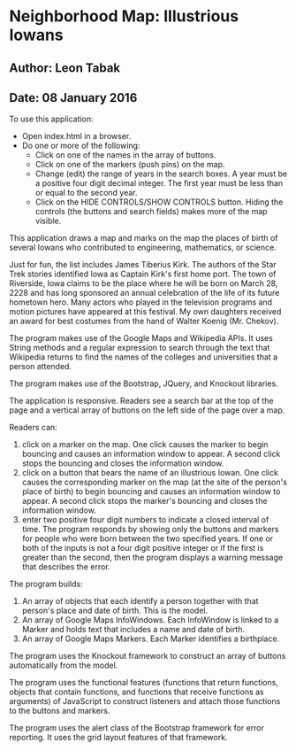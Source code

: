
Neighborhood Map: Illustrious Iowans  
====================================  
Author: Leon Tabak  
------------------
Date: 08 January 2016
----------------------

To use this application:  
  * Open index.html in a browser.  
  * Do one or more of the following:  
    * Click on one of the names in the array of buttons.   
    * Click on one of the markers (push pins) on the map.  
    * Change (edit) the range of years in the search boxes.
      A year must be a positive four digit decimal integer.
      The first year must be less than or equal to the second year.  
    * Click on the HIDE CONTROLS/SHOW CONTROLS button.
      Hiding the controls (the buttons and search fields)
      makes more of the map visible.

This application draws a map and marks on the map
the places of birth of several Iowans who contributed
to engineering, mathematics, or science.  

Just for fun, the list includes James Tiberius Kirk.
The authors of the Star Trek stories identified Iowa
as Captain Kirk's first home port. The town of Riverside,
Iowa claims to be the place where he will be born on 
March 28, 2228 and has long sponsored an annual celebration
of the life of its future hometown hero. Many actors who
played in the television programs and motion pictures have
appeared at this festival. My own daughters received an award
for best costumes from the hand of Walter Koenig (Mr. Chekov).  

The program makes use of the Google Maps and Wikipedia APIs.
It uses String methods and a regular expression to search 
through the text that Wikipedia returns to find the names 
of the colleges and universities that a person attended.  

The program makes use of the Bootstrap, JQuery, and 
Knockout libraries.  

The application is responsive.
Readers see a search bar at the top of the page
and a vertical array of buttons on the left side of
the page over a map.  

Readers can:  
1. click on a marker on the map. One click causes
   the marker to begin bouncing and causes an information
   window to appear. A second click stops the bouncing
   and closes the information window.  
2. click on a button that bears the name of an
   illustrious Iowan. One click causes the corresponding
   marker on the map (at the site of the person's place
   of birth) to begin bouncing and causes an information
   window to appear. A second click stops the marker's 
   bouncing and closes the information window.  
3. enter two positive four digit numbers to indicate 
   a closed interval of time. The program responds by showing
   only the buttons and markers for people who were
   born between the two specified years. If one or both
   of the inputs is not a four digit positive integer
   or if the first is greater than the second, then the
   program displays a warning message that describes the
   error.  

The program builds:
1. An array of objects that each identify a person together
   with that person's place and date of birth.
   This is the model.  
2. An array of Google Maps InfoWindows. Each InfoWindow is
   linked to a Marker and holds text that includes a name
   and date of birth.  
3. An array of Google Maps Markers. Each Marker identifies
   a birthplace.  

The program uses the Knockout framework to construct an
array of buttons automatically from the model.  

The program uses the functional features (functions that return
functions, objects that contain functions, and functions that 
receive functions as arguments) of JavaScript to construct listeners 
and attach those functions to the buttons and markers.  

The program uses the alert class of the Bootstrap framework for
error reporting. It uses the grid layout features of that framework.  

